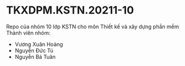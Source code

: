 # TKXDPM.KSTN.20211-10
Repo của nhóm 10 lớp KSTN cho môn Thiết kế và xây dựng phần mềm<br>
Thành viên nhóm:
* Vương Xuân Hoàng
* Nguyễn Đức Tú
* Nguyễn Bá Tuân
